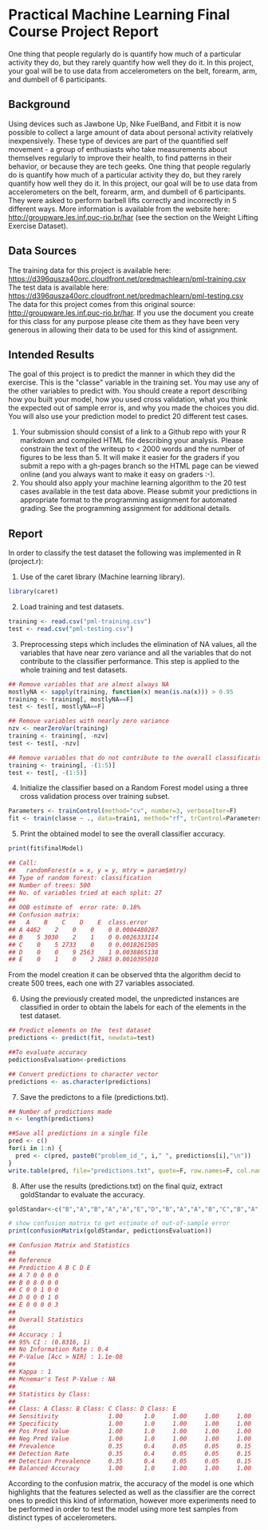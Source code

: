 Practical Machine Learning Final Course Project Report
================================================

One thing that people regularly do is quantify how much of a particular activity they do, but 
they rarely quantify how well they do it. In this project, your goal will be to use data from 
accelerometers on the belt, forearm, arm, and dumbell of 6 participants.

Background
----------

Using devices such as Jawbone Up, Nike FuelBand, and Fitbit it is now possible to collect a large 
amount of data about personal activity relatively inexpensively. These type of devices are part 
of the quantified self movement - a group of enthusiasts who take measurements about themselves 
regularly to improve their health, to find patterns in their behavior, or because they are tech 
geeks. One thing that people regularly do is quantify how much of a particular activity they do, 
but they rarely quantify how well they do it. In this project, our goal will be to use data from 
accelerometers on the belt, forearm, arm, and dumbell of 6 participants. They were asked to 
perform barbell lifts correctly and incorrectly in 5 different ways. More information is 
available from the website here: http://groupware.les.inf.puc-rio.br/har (see the section on 
the Weight Lifting Exercise Dataset).

Data Sources
------------

The training data for this project is available here:  
[<https://d396qusza40orc.cloudfront.net/predmachlearn/pml-training.csv>](https://d396qusza40orc.cloudfront.net/predmachlearn/pml-training.csv)  
The test data is available here:  
[<https://d396qusza40orc.cloudfront.net/predmachlearn/pml-testing.csv>](https://d396qusza40orc.cloudfront.net/predmachlearn/pml-testing.csv)  
The data for this project comes from this original source: [<http://groupware.les.inf.puc-rio.br/har>](http://groupware.les.inf.puc-rio.br/har). If you use the document you create for this class for any purpose please cite them as they have been very generous in allowing their data to be used for this kind of assignment.  

Intended Results
----------------

The goal of this project is to predict the manner in which they did the exercise. This is the "classe" variable in the training set. You may use any of the other variables to predict with. You should create a report describing how you built your model, how you used cross validation, what you think the expected out of sample error is, and why you made the choices you did. You will also use your prediction model to predict 20 different test cases.  
1. Your submission should consist of a link to a Github repo with your R markdown and compiled HTML file describing your analysis. Please constrain the text of the writeup to \< 2000 words and the number of figures to be less than 5. It will make it easier for the graders if you submit a repo with a gh-pages branch so the HTML page can be viewed online (and you always want to make it easy on graders :-).  
2. You should also apply your machine learning algorithm to the 20 test cases available in the test data above. Please submit your predictions in appropriate format to the programming assignment for automated grading. See the programming assignment for additional details.  

Report
----------------

In order to classify the test dataset the following was implemented in R (project.r):

1. Use of the caret library (Machine learning library).
``` r
library(caret)
```

2. Load training and test datasets. 

``` r
training <- read.csv("pml-training.csv")
test <- read.csv("pml-testing.csv")
```
3. Preprocessing steps which includes the elimination of NA values, all the variables that have near zero 
variance and all the variables that do not contribute to the classifier performance. This step is applied 
to the whole training and test datasets.

``` r
## Remove variables that are almost always NA
mostlyNA <- sapply(training, function(x) mean(is.na(x))) > 0.95
training <- training[, mostlyNA==F]
test <- test[, mostlyNA==F]

## Remove variables with nearly zero variance
nzv <- nearZeroVar(training)
training <- training[, -nzv]
test <- test[, -nzv]

## Remove variables that do not contribute to the overall classification process
training <- training[, -(1:5)]
test <- test[, -(1:5)]
```

4. Initialize the classifier based on a Random Forest model using a three cross validation 
process over training subset.

``` r
Parameters <- trainControl(method="cv", number=3, verboseIter=F)
fit <- train(classe ~ ., data=train1, method="rf", trControl=Parameters )
```

5. Print the obtained model to see the overall classifier accuracy.

``` r
print(fit$finalModel)
```

``` r
## Call:
##   randomForest(x = x, y = y, mtry = param$mtry) 
## Type of random forest: classification
## Number of trees: 500
## No. of variables tried at each split: 27
## 
## OOB estimate of  error rate: 0.18%
## Confusion matrix:
##   A    B    C    D    E  class.error
## A 4462    2    0    0    0 0.0004480287
## B    5 3030    2    1    0 0.0026333114
## C    0    5 2733    0    0 0.0018261505
## D    0    0    9 2563    1 0.0038865138
## E    0    1    0    2 2883 0.0010395010
```

From the model creation it can be observed thta the algorithm decid to create 500 
trees, each one with 27 variables associated.

6. Using the previously created model, the unpredicted instances are classified in order to 
obtain the labels for each of the elements in the test dataset.

``` r
## Predict elements on the  test dataset
predictions <- predict(fit, newdata=test)

##To evaluate accuracy
pedictionsEvaluation<-predictions

## Convert predictions to character vector
predictions <- as.character(predictions)
```

7. Save the predictons to a file (predictions.txt).

``` r
## Number of predictions made
n <- length(predictions)

##Save all predictions in a single file
pred <- c()
for(i in 1:n) {
  pred <- c(pred, paste0("problem_id_", i," ", predictions[i],"\n"))
}
write.table(pred, file="predictions.txt", quote=F, row.names=F, col.names=F)
```

8. After use the results (predictions.txt) on the final quiz, extract goldStandar to
evaluate the accuracy.

``` r
goldStandar<-c("B","A","B","A","A","E","D","B","A","A","B","C","B","A","E","E","A","B","B","B")

# show confusion matrix to get estimate of out-of-sample error
print(confusionMatrix(goldStandar, pedictionsEvaluation))
```

``` r
## Confusion Matrix and Statistics
## 
## Reference
## Prediction A B C D E
## A 7 0 0 0 0
## B 0 8 0 0 0
## C 0 0 1 0 0
## D 0 0 0 1 0
## E 0 0 0 0 3
## 
## Overall Statistics
## 
## Accuracy : 1          
## 95% CI : (0.8316, 1)
## No Information Rate : 0.4        
## P-Value [Acc > NIR] : 1.1e-08    
## 
## Kappa : 1          
## Mcnemar's Test P-Value : NA         
## 
## Statistics by Class:
## 
## Class: A Class: B Class: C Class: D Class: E
## Sensitivity              1.00      1.0     1.00     1.00     1.00
## Specificity              1.00      1.0     1.00     1.00     1.00
## Pos Pred Value           1.00      1.0     1.00     1.00     1.00
## Neg Pred Value           1.00      1.0     1.00     1.00     1.00
## Prevalence               0.35      0.4     0.05     0.05     0.15
## Detection Rate           0.35      0.4     0.05     0.05     0.15
## Detection Prevalence     0.35      0.4     0.05     0.05     0.15
## Balanced Accuracy        1.00      1.0     1.00     1.00     1.00
```

According to the confusion matrix, the accuracy of the model is one which highlights that the features selected as well
as the classifier are the correct ones to predict this kind of information, however more experiments need to be performed 
in order  to test the model using more test samples from distinct  types of accelerometers.